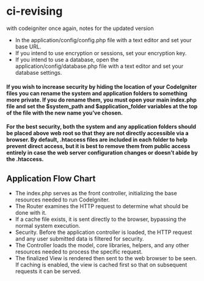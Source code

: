 # ci-revising
with codeigniter once again, notes for the updated version

- In the application/config/config.php file with a text editor and set your base URL.
- If you intend to use encryption or sessions, set your encryption key.
- If you intend to use a database, open the application/config/database.php file with a text editor and set your database settings.

#### If you wish to increase security by hiding the location of your CodeIgniter files you can rename the system and application folders to something more private. If you do rename them, you must open your main index.php file and set the $system_path and $application_folder variables at the top of the file with the new name you’ve chosen.

#### For the best security, both the system and any application folders should be placed above web root so that they are not directly accessible via a browser. By default, .htaccess files are included in each folder to help prevent direct access, but it is best to remove them from public access entirely in case the web server configuration changes or doesn’t abide by the .htaccess.

## Application Flow Chart

- The index.php serves as the front controller, initializing the base resources needed to run CodeIgniter.
- The Router examines the HTTP request to determine what should be done with it.
- If a cache file exists, it is sent directly to the browser, bypassing the normal system execution.
- Security. Before the application controller is loaded, the HTTP request and any user submitted data is filtered for security.
- The Controller loads the model, core libraries, helpers, and any other resources needed to process the specific request.
- The finalized View is rendered then sent to the web browser to be seen. If caching is enabled, the view is cached first so that on subsequent requests it can be served.

